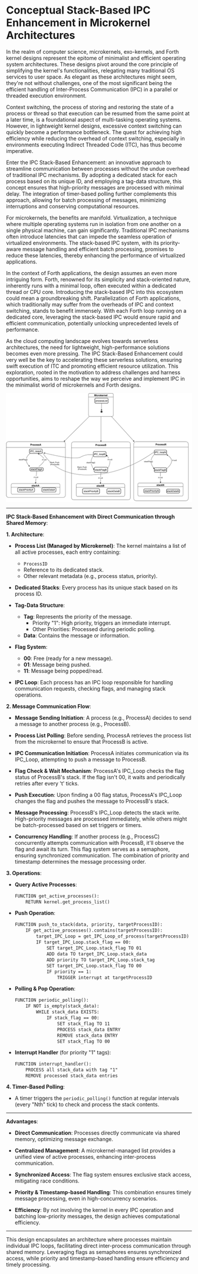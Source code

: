 # **Conceptual Stack-Based IPC Enhancement in Microkernel Architectures**

In the realm of computer science, microkernels, exo-kernels, and Forth kernel designs represent the epitome of minimalist and efficient operating system architectures. These designs pivot around the core principle of simplifying the kernel's functionalities, relegating many traditional OS services to user space. As elegant as these architectures might seem, they're not without challenges, one of the most significant being the efficient handling of Inter-Process Communication (IPC) in a parallel or threaded execution environment.

Context switching, the process of storing and restoring the state of a process or thread so that execution can be resumed from the same point at a later time, is a foundational aspect of multi-tasking operating systems. However, in lightweight kernel designs, excessive context switching can quickly become a performance bottleneck. The quest for achieving high efficiency while reducing the overhead of context switching, especially in environments executing Indirect Threaded Code (ITC), has thus become imperative.

Enter the IPC Stack-Based Enhancement: an innovative approach to streamline communication between processes without the undue overhead of traditional IPC mechanisms. By adopting a dedicated stack for each process based on its unique ID, and employing a tag-data structure, this concept ensures that high-priority messages are processed with minimal delay. The integration of timer-based polling further complements this approach, allowing for batch processing of messages, minimizing interruptions and conserving computational resources.

For microkernels, the benefits are manifold. Virtualization, a technique where multiple operating systems run in isolation from one another on a single physical machine, can gain significantly. Traditional IPC mechanisms often introduce latencies that can impede the seamless operation of virtualized environments. The stack-based IPC system, with its priority-aware message handling and efficient batch processing, promises to reduce these latencies, thereby enhancing the performance of virtualized applications.

In the context of Forth applications, the design assumes an even more intriguing form. Forth, renowned for its simplicity and stack-oriented nature, inherently runs with a minimal loop, often executed within a dedicated thread or CPU core. Introducing the stack-based IPC into this ecosystem could mean a groundbreaking shift. Parallelization of Forth applications, which traditionally may suffer from the overheads of IPC and context switching, stands to benefit immensely. With each Forth loop running on a dedicated core, leveraging the stack-based IPC would ensure rapid and efficient communication, potentially unlocking unprecedented levels of performance.

As the cloud computing landscape evolves towards serverless architectures, the need for lightweight, high-performance solutions becomes even more pressing. The IPC Stack-Based Enhancement could very well be the key to accelerating these serverless solutions, ensuring swift execution of ITC and promoting efficient resource utilization. This exploration, rooted in the motivation to address challenges and harness opportunities, aims to reshape the way we perceive and implement IPC in the minimalist world of microkernels and Forth designs.

![](ipc_microkernel_stack.png)

---

**IPC Stack-Based Enhancement with Direct Communication through Shared Memory**:

**1. Architecture**:

- **Process List (Managed by Microkernel)**: The kernel maintains a list of all active processes, each entry containing:
  - `ProcessID`
  - Reference to its dedicated stack.
  - Other relevant metadata (e.g., process status, priority).

- **Dedicated Stacks**: Every process has its unique stack based on its process ID.

- **Tag-Data Structure**:
  - **Tag**: Represents the priority of the message.
    - Priority "1": High priority, triggers an immediate interrupt.
    - Other Priorities: Processed during periodic polling.
  - **Data**: Contains the message or information.

- **Flag System**:
  - **00**: Free (ready for a new message).
  - **01**: Message being pushed.
  - **11**: Message being popped/read.

- **IPC Loop**: Each process has an IPC loop responsible for handling communication requests, checking flags, and managing stack operations.

**2. Message Communication Flow**:

- **Message Sending Initiation**: A process (e.g., ProcessA) decides to send a message to another process (e.g., ProcessB).

- **Process List Polling**: Before sending, ProcessA retrieves the process list from the microkernel to ensure that ProcessB is active.

- **IPC Communication Initiation**: ProcessA initiates communication via its IPC_Loop, attempting to push a message to ProcessB.

- **Flag Check & Wait Mechanism**: ProcessA's IPC_Loop checks the flag status of ProcessB's stack. If the flag isn't 00, it waits and periodically retries after every 't' ticks.

- **Push Execution**: Upon finding a 00 flag status, ProcessA's IPC_Loop changes the flag and pushes the message to ProcessB's stack.

- **Message Processing**: ProcessB's IPC_Loop detects the stack write. High-priority messages are processed immediately, while others might be batch-processed based on set triggers or timers.

- **Concurrency Handling**: If another process (e.g., ProcessC) concurrently attempts communication with ProcessB, it'll observe the flag and await its turn. This flag system serves as a semaphore, ensuring synchronized communication. The combination of priority and timestamp determines the message processing order.

**3. Operations**:

- **Query Active Processes**:
  ```pseudo
  FUNCTION get_active_processes():
      RETURN kernel.get_process_list()
  ```

- **Push Operation**:
  ```pseudo
  FUNCTION push_to_stack(data, priority, targetProcessID):
      IF get_active_processes().contains(targetProcessID):
          target_IPC_Loop = get_IPC_Loop_of_process(targetProcessID)
          IF target_IPC_Loop.stack_flag == 00:
              SET target_IPC_Loop.stack_flag TO 01
              ADD data TO target_IPC_Loop.stack_data
              ADD priority TO target_IPC_Loop.stack_tag
              SET target_IPC_Loop.stack_flag TO 00
              IF priority == 1:
                  TRIGGER interrupt at targetProcessID
  ```

- **Polling & Pop Operation**:
  ```pseudo
  FUNCTION periodic_polling():
      IF NOT is_empty(stack_data):
          WHILE stack_data EXISTS:
              IF stack_flag == 00:
                  SET stack_flag TO 11
                  PROCESS stack_data ENTRY
                  REMOVE stack_data ENTRY
                  SET stack_flag TO 00
  ```

- **Interrupt Handler** (for priority "1" tags):
  ```pseudo
  FUNCTION interrupt_handler():
      PROCESS all stack_data with tag "1"
      REMOVE processed stack_data entries
  ```

**4. Timer-Based Polling**:

- A timer triggers the `periodic_polling()` function at regular intervals (every "Nth" tick) to check and process the stack contents.

---

**Advantages**:

- **Direct Communication**: Processes directly communicate via shared memory, optimizing message exchange.

- **Centralized Management**: A microkernel-managed list provides a unified view of active processes, enhancing inter-process communication.

- **Synchronized Access**: The flag system ensures exclusive stack access, mitigating race conditions.

- **Priority & Timestamp-based Handling**: This combination ensures timely message processing, even in high-concurrency scenarios.

- **Efficiency**: By not involving the kernel in every IPC operation and batching low-priority messages, the design achieves computational efficiency.

---

This design encapsulates an architecture where processes maintain individual IPC loops, facilitating direct inter-process communication through shared memory. Leveraging flags as semaphores ensures synchronized access, while priority and timestamp-based handling ensure efficiency and timely processing.
